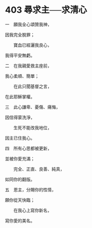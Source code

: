 # 403 尋求主──求清心

一　願我全心頌贊我神，

因我完全脫罪；

　　寶血已經灑我良心，

我得平安無虧。

二　在我親愛救主座前，

我心柔順、簡單；

　　在此只聞基督之言，

在此耶穌掌權。

三　此心謙卑、憂傷、痛悔，

因信得蒙洗淨，

　　生死不能改我地位，

因主已住我心。

四　所有心思都被更新，

並被你愛充滿；

　　完全、正直、良善、純真，

如同你的翻版。

五　恩主，分賜你的性情，

願你從天快臨；

　　在我心上寫你新名，

寫你愛的美名。

